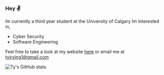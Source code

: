 ### Hey ✌️
Im currently a third year student at the University of Calgary
Im interested in,
- Cyber Security 
- Software Engineering

Feel free to take a look at my website [here](https://ty-irving.com) or email me at tyirving1@gmail.com

![Ty's GitHub stats](https://github-readme-stats.vercel.app/api?username=Ty-Irving&show_icons=true&count_private=true)
